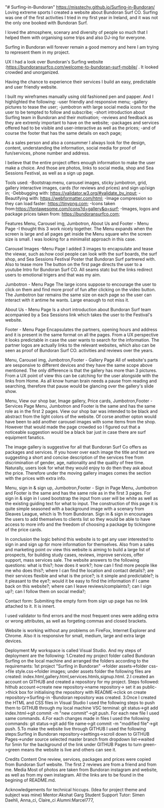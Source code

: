 "# Surfing-in-Bundoran" 
https://misstechy.github.io/Surfing-in-Bundoran/
Loving extreme sports I created a website about Bundoran Surf CO. Surfing was one of the first activities I tried in my first year in Ireland, and it was not the only one booked with Bundoran Surf.

I loved the atmosphere, scenary and diversity of people so much that I helped them with organising some trips and also DJ-ing for everyone.

Surfing in Bundoran will forever remain a good memory and here I am trying to represent them in my project.

UX
I had a look over Bundoran's Surfing website :https://bundoransurfco.com/welcome-to-bundoran-surf-mobile/ . It looked crowded and unorganized.

Having the chance to experience their services I build an easy, predictable and user friendly website.

I built my wireframes manually using old fashioned pen and papper. And I highlighted the following:
-user friendly and responsive menu;
-gallery pictures to tease the user;
-jumbotron with large social media icons for the user to be tempted to follow and subscribe;
-short introduction about Surfing team in Bundoran and their motivation;
-reviews and feedback as they are extremly important to have on the website;
-packages and services offered had to be visible and user-interactive as well as the prices;
-and of course the footer that has the same details on each page;

As a sales person and also a consummer I always look for the design, content, understanding the information, social media for proof of fun/services, phone number and address.

I believe that the entire project offers enough information to make the user make a choice. And those are photos, links to social media, shop and Sea Sessions Festival, as well as a sign up page.

Tools used:
-Bootstrap:menu, carousel images, sticky jumbotron, grid, gallery interactive images, cards (for reviews and prices) and sign up/sign in;
-Debbugging with: https://validator.w3.org/#validate_by_input;
-Beautifying with: https://webformatter.com/html;
-Image compression so they can load faster: https://tinypng.com;
-Icons taken from:https://fontawesome.com/icons?d=gallery&q=surf;
-Images, logos and package prices taken from: https://bundoransurfco.com;


Features
Menu, Carousel img, Jumbotron, About Us and Footer - Menu Page
-I thought this 3 work nicely together. 
The Menu expands when the screen is large and all pages get inside the Menu square whn the screen size is small. I was looking for a minimalist approach in this case.

Carousel Images -Menu Page
I added 3 images to encapsulate and tease the viewar, such as:how cool people can look with the surf boards, the surf shop, and Sea Sessions Festival Poster that Bundoran Surf partnered with. Also to tease more The button on the first page directs the user to a youtube Intro for Bundoran Surf CO.
All seams statc but the links redirect users to emotional trigers and that was my aim.

Jumbotron - Menu Page
The large icons suppose to encourage the user to click on them and find more proof of fun after clicking on the video button. The Jumbotron bar remains the same size on each page so the user can interact with it antime he wants. Large enaough to not miss it.

About Us - Menu Page
Is a short introduction about Bundoran Surf team acompanied by a Sea Sessions link which takes the user to the Festival's website.

Footer - Menu Page
Encapsulates the partners, opening hours and address and it is present in the same format on all the pages. From a UX perspective it looks predictable in case the user wants to search for the information. The partner logos are actually links to the relevant websites, which also can be seen as proof of Bundoran Surf CO. activities and reviews over the years.

Menu, Carousel img, Jumbotron,Footer - Gallery Page
All of website's parts are sesponsive to different devices and they have the same scope above mentioned. The only difference is that the gallery has more than 3 pictures. From a UX point of view this can be catching for the user alongside with the links from Home. As all know human brain needs a pause from reading and searching, therefore that pause would be glancing over the gallery's slide show.

Menu, View our shop bar, Image gallery, Price cards, Jumbotron,Footer - Services Page
Menu, Jumbotron and Footer is the same and has the same role as in the first 2 pages. 
View our shop bar was intended to be black and abstract from the light colors of the website. Of corse another opton would have been to add another carousel images with some items from the shop. However that would made the page crowded so I figured out that a noticeable suggestion would be a black bar just in case there are surf equipment fanatics.

The image gallery is suggestive for all that Bundoran Surf Co offers as packages and services. If you hover over each image the title and text are suggesting a short and concise description of the services free from discrimination of gender, age, nationality and the quality of free time. Naturally, users look for what they would enjoy to do then they ask about the price. Therefore under the moving gallery images comes the section with the prices with extra info.

Menu, sign in & sign up, Jumbotron,Footer - Sign in Page
Menu, Jumbotron and Footer is the same and has the same role as in the first 3 pages.
For sign in & sign in I used bootstrap the input from user will be white as well as the existing guiding text for what to input. The construction of this page it is quite simple seasoned with a background image with a scenary from Sleaves League, which is 1h from Bundoran.
Sign in & sign in encourages the users to add themselves to clients list so they would be able to have access to more info and the freedom of choosing a package by tickingone of the price cards.

In conclusion the logic behind this website is to get any user interested to sign in and sign up for more information for themselves. Also from a sales and marketing point ov view this website is aiming to build a large list of prospects, for building study cases, reviews, improve services, offer support, mass services sale. The website answers to the following questions: what is this?; how does it work?; how can I find more people like me who does this?; where I can find the location and contact details?; are their services flexible and what is the price?; is it simple and predictable?; is it pleasant to the eye?; would it be easy to find the information if I came back on this website?; where can I leave reviews/complaints?; can I sign up?; can I follow them on social media?;


Contact form:
Submiting the empty form from sign up page has no link attached to it. It is innert.

I used validator to find errors and the most frequent ones were adding extra or wrong attributes, as well as forgeting commas and closed brackets.

Website is working without any problems on FireFox, Internet Explorer and Chrome. Also it is responsive for small, medium, large and extra large devices.

Deployment
My workspace is called Visual Studio. And my steps of deployment are the following:
1.Created my project folder called Bundoran Surfing on the local machine and arranged the folders according to the requiremants: 1st project "Surfing in Bundoran" ->folder assets->folder css->file style.css->folder images; under assets folder the following files are created: index.html,gallery.html,services.htmls,signup.html.
2.I created an account on GITHUB and created a repository for my project. Steps followed:
hithub account->create new repository->name repository-> set it as public->thick box for initialising the repository with README->click on create repository->Surfing-in -Bundoran repository was created.
3.Once I created the HTML and CSS files in Visual Studio I used the following steps to push them to GITHUB through my local machine VSC terminal: git status->git add index.html->git commit -m "new commit"->git push. For each new file I used same commands. 
4.For each changes made in files I used the following commands: git status->git add file name->git commit -m "modified file"->git push.
5.To make the website live through GITHUB I used the following steps:Surfing in Bundoran repository->settings->scroll down to GITHUB Pages->under source selected master branch from dropdown list->waited for 5min for the background of the link under GITHUB Pages to turn green->green means the website is live and others can see it.


Credits
Content
One review, services, packages and prices were copied from Bundoran Surf website. The first 2 reviews are from a friend and from me.
Media
Most of photos are taken from Bundoran instagram and website, as well as from my own instagram. All the links are to be found in the begining of README.md.

Acknowledgements for technical hiccups.
(Idea for project theme and subject was mine)
Mentor:Akshat Garg
Student Support
Tutor: Simen Daehli, Anna_ci, Claire_ci
Alumni:Marcel777,
